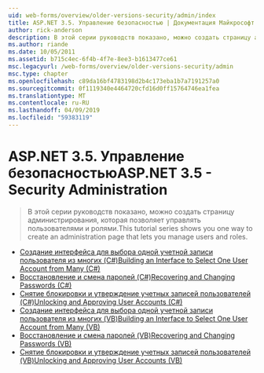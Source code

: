 ```yaml
---
uid: web-forms/overview/older-versions-security/admin/index
title: ASP.NET 3.5. Управление безопасностью | Документация Майкрософт
author: rick-anderson
description: В этой серии руководств показано, можно создать страницу администрирования, которая позволяет управлять пользователями и ролями.
ms.author: riande
ms.date: 10/05/2011
ms.assetid: b715c4ec-6f4b-4f7e-8ee3-b1613477ce61
msc.legacyurl: /web-forms/overview/older-versions-security/admin
msc.type: chapter
ms.openlocfilehash: c89da16bf4783198d2b4c173eba1b7a7191257a0
ms.sourcegitcommit: 0f1119340e4464720cfd16d0ff15764746ea1fea
ms.translationtype: MT
ms.contentlocale: ru-RU
ms.lasthandoff: 04/09/2019
ms.locfileid: "59383119"
---
```

# <a name="aspnet-35---security-administration"></a><span data-ttu-id="f6e5f-103">ASP.NET 3.5. Управление безопасностью</span><span class="sxs-lookup"><span data-stu-id="f6e5f-103">ASP.NET 3.5 - Security Administration</span></span>

> <span data-ttu-id="f6e5f-104">В этой серии руководств показано, можно создать страницу администрирования, которая позволяет управлять пользователями и ролями.</span><span class="sxs-lookup"><span data-stu-id="f6e5f-104">This tutorial series shows you one way to create an administration page that lets you manage users and roles.</span></span>


- [<span data-ttu-id="f6e5f-105">Создание интерфейса для выбора одной учетной записи пользователя из многих (C#)</span><span class="sxs-lookup"><span data-stu-id="f6e5f-105">Building an Interface to Select One User Account from Many (C#)</span></span>](building-an-interface-to-select-one-user-account-from-many-cs.md)
- [<span data-ttu-id="f6e5f-106">Восстановление и смена паролей (C#)</span><span class="sxs-lookup"><span data-stu-id="f6e5f-106">Recovering and Changing Passwords (C#)</span></span>](recovering-and-changing-passwords-cs.md)
- [<span data-ttu-id="f6e5f-107">Снятие блокировки и утверждение учетных записей пользователей (C#)</span><span class="sxs-lookup"><span data-stu-id="f6e5f-107">Unlocking and Approving User Accounts (C#)</span></span>](unlocking-and-approving-user-accounts-cs.md)
- [<span data-ttu-id="f6e5f-108">Создание интерфейса для выбора одной учетной записи пользователя из многих (VB)</span><span class="sxs-lookup"><span data-stu-id="f6e5f-108">Building an Interface to Select One User Account from Many (VB)</span></span>](building-an-interface-to-select-one-user-account-from-many-vb.md)
- [<span data-ttu-id="f6e5f-109">Восстановление и смена паролей (VB)</span><span class="sxs-lookup"><span data-stu-id="f6e5f-109">Recovering and Changing Passwords (VB)</span></span>](recovering-and-changing-passwords-vb.md)
- [<span data-ttu-id="f6e5f-110">Снятие блокировки и утверждение учетных записей пользователей (VB)</span><span class="sxs-lookup"><span data-stu-id="f6e5f-110">Unlocking and Approving User Accounts (VB)</span></span>](unlocking-and-approving-user-accounts-vb.md)
